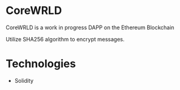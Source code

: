 # CoreWRLD
CoreWRLD is a work in progress DAPP on the Ethereum Blockchain

Utilize SHA256 algorithm to encrypt messages.

# Technologies
- Solidity

